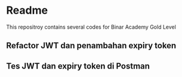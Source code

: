 <h1>Readme</h1>
<p>
This repositroy contains several codes for Binar Academy Gold Level
</p>
<h2>Refactor JWT dan penambahan expiry token</h2>
</p>
<h2>Tes JWT dan expiry token di Postman</h2>
